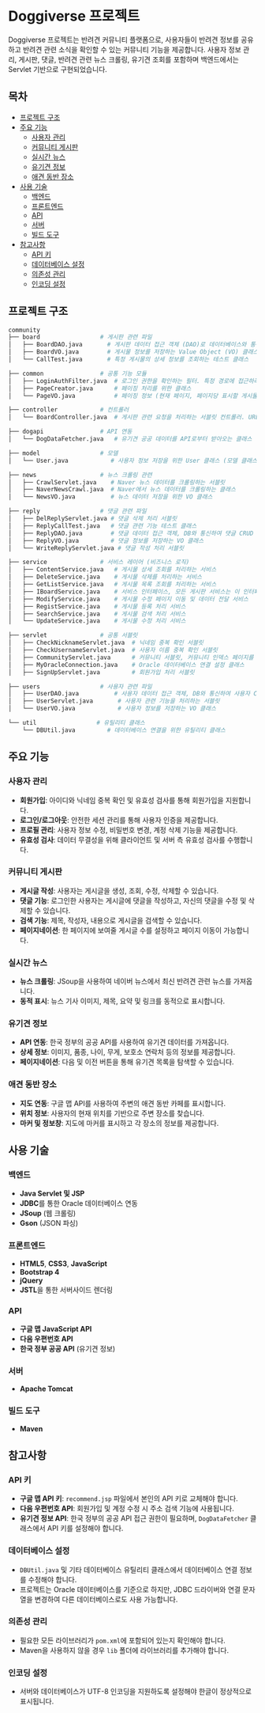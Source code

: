 # Doggiverse 프로젝트

Doggiverse 프로젝트는 반려견 커뮤니티 플랫폼으로, 사용자들이 반려견 정보를 공유하고 반려견 관련 소식을 확인할 수 있는 커뮤니티 기능을 제공합니다. 사용자 정보 관리, 게시판, 댓글, 반려견 관련 뉴스 크롤링, 유기견 조회를 포함하며 백엔드에서는 Servlet 기반으로 구현되었습니다.

## 목차

- [프로젝트 구조](#프로젝트-구조)
- [주요 기능](#주요-기능)
  - [사용자 관리](#사용자-관리)
  - [커뮤니티 게시판](#커뮤니티-게시판)
  - [실시간 뉴스](#실시간-뉴스)
  - [유기견 정보](#유기견-정보)
  - [애견 동반 장소](#애견-동반-장소)
- [사용 기술](#사용-기술)
  - [백엔드](#백엔드)
  - [프론트엔드](#프론트엔드)
  - [API](#api)
  - [서버](#서버)
  - [빌드 도구](#빌드-도구)
- [참고사항](#참고사항)
  - [API 키](#api-키)
  - [데이터베이스 설정](#데이터베이스-설정)
  - [의존성 관리](#의존성-관리)
  - [인코딩 설정](#인코딩-설정)


## 프로젝트 구조

```bash
community
├── board                 # 게시판 관련 파일
│   ├── BoardDAO.java       # 게시판 데이터 접근 객체 (DAO)로 데이터베이스와 통신하여 게시물 데이터를 처리
│   ├── BoardVO.java        # 게시물 정보를 저장하는 Value Object (VO) 클래스
│   └── CallTest.java       # 특정 게시물의 상세 정보를 조회하는 테스트 클래스

├── common                # 공통 기능 모듈
│   ├── LoginAuthFilter.java  # 로그인 권한을 확인하는 필터. 특정 경로에 접근하려면 로그인 필요
│   ├── PageCreator.java      # 페이징 처리를 위한 클래스
│   └── PageVO.java           # 페이징 정보 (현재 페이지, 페이지당 표시할 게시물 수) 저장하는 VO 클래스

├── controller            # 컨트롤러
│   └── BoardController.java  # 게시판 관련 요청을 처리하는 서블릿 컨트롤러. URL 패턴을 기반으로 각 서비스 호출

├── dogapi                # API 연동
│   └── DogDataFetcher.java   # 유기견 공공 데이터를 API로부터 받아오는 클래스

├── model                 # 모델
│   └── User.java            # 사용자 정보 저장을 위한 User 클래스 (모델 클래스)

├── news                  # 뉴스 크롤링 관련
│   ├── CrawlServlet.java    # Naver 뉴스 데이터를 크롤링하는 서블릿
│   ├── NaverNewsCrawl.java  # Naver에서 뉴스 데이터를 크롤링하는 클래스
│   └── NewsVO.java          # 뉴스 데이터 저장을 위한 VO 클래스

├── reply                 # 댓글 관련 파일
│   ├── DelReplyServlet.java # 댓글 삭제 처리 서블릿
│   ├── ReplyCallTest.java   # 댓글 관련 기능 테스트 클래스
│   ├── ReplyDAO.java        # 댓글 데이터 접근 객체, DB와 통신하여 댓글 CRUD 작업 수행
│   ├── ReplyVO.java         # 댓글 정보를 저장하는 VO 클래스
│   └── WriteReplyServlet.java # 댓글 작성 처리 서블릿

├── service               # 서비스 레이어 (비즈니스 로직)
│   ├── ContentService.java   # 게시물 상세 조회를 처리하는 서비스
│   ├── DeleteService.java    # 게시물 삭제를 처리하는 서비스
│   ├── GetListService.java   # 게시물 목록 조회를 처리하는 서비스
│   ├── IBoardService.java    # 서비스 인터페이스, 모든 게시판 서비스는 이 인터페이스를 구현
│   ├── ModifyService.java    # 게시물 수정 페이지 이동 및 데이터 전달 서비스
│   ├── RegistService.java    # 게시물 등록 처리 서비스
│   ├── SearchService.java    # 게시물 검색 처리 서비스
│   └── UpdateService.java    # 게시물 수정 처리 서비스

├── servlet               # 공통 서블릿
│   ├── CheckNicknameServlet.java  # 닉네임 중복 확인 서블릿
│   ├── CheckUsernameServlet.java  # 사용자 이름 중복 확인 서블릿
│   ├── CommunityServlet.java      # 커뮤니티 서블릿, 커뮤니티 인덱스 페이지를 위한 서블릿
│   ├── MyOracleConnection.java    # Oracle 데이터베이스 연결 설정 클래스
│   ├── SignUpServlet.java         # 회원가입 처리 서블릿

├── users                 # 사용자 관련 파일
│   ├── UserDAO.java          # 사용자 데이터 접근 객체, DB와 통신하여 사용자 CRUD 작업 수행
│   ├── UserServlet.java       # 사용자 관련 기능을 처리하는 서블릿
│   └── UserVO.java            # 사용자 정보를 저장하는 VO 클래스

└── util                 # 유틸리티 클래스
    └── DBUtil.java         # 데이터베이스 연결을 위한 유틸리티 클래스
```


## 주요 기능

### 사용자 관리

- **회원가입**: 아이디와 닉네임 중복 확인 및 유효성 검사를 통해 회원가입을 지원합니다.
- **로그인/로그아웃**: 안전한 세션 관리를 통해 사용자 인증을 제공합니다.
- **프로필 관리**: 사용자 정보 수정, 비밀번호 변경, 계정 삭제 기능을 제공합니다.
- **유효성 검사**: 데이터 무결성을 위해 클라이언트 및 서버 측 유효성 검사를 수행합니다.

### 커뮤니티 게시판

- **게시글 작성**: 사용자는 게시글을 생성, 조회, 수정, 삭제할 수 있습니다.
- **댓글 기능**: 로그인한 사용자는 게시글에 댓글을 작성하고, 자신의 댓글을 수정 및 삭제할 수 있습니다.
- **검색 기능**: 제목, 작성자, 내용으로 게시글을 검색할 수 있습니다.
- **페이지네이션**: 한 페이지에 보여줄 게시글 수를 설정하고 페이지 이동이 가능합니다.

### 실시간 뉴스

- **뉴스 크롤링**: JSoup을 사용하여 네이버 뉴스에서 최신 반려견 관련 뉴스를 가져옵니다.
- **동적 표시**: 뉴스 기사 이미지, 제목, 요약 및 링크를 동적으로 표시합니다.

### 유기견 정보

- **API 연동**: 한국 정부의 공공 API를 사용하여 유기견 데이터를 가져옵니다.
- **상세 정보**: 이미지, 품종, 나이, 무게, 보호소 연락처 등의 정보를 제공합니다.
- **페이지네이션**: 다음 및 이전 버튼을 통해 유기견 목록을 탐색할 수 있습니다.

### 애견 동반 장소

- **지도 연동**: 구글 맵 API를 사용하여 주변의 애견 동반 카페를 표시합니다.
- **위치 정보**: 사용자의 현재 위치를 기반으로 주변 장소를 찾습니다.
- **마커 및 정보창**: 지도에 마커를 표시하고 각 장소의 정보를 제공합니다.

## 사용 기술

### 백엔드

- **Java Servlet 및 JSP**
- **JDBC**를 통한 Oracle 데이터베이스 연동
- **JSoup** (웹 크롤링)
- **Gson** (JSON 파싱)

### 프론트엔드

- **HTML5**, **CSS3**, **JavaScript**
- **Bootstrap 4**
- **jQuery**
- **JSTL**을 통한 서버사이드 렌더링

### API

- **구글 맵 JavaScript API**
- **다음 우편번호 API**
- **한국 정부 공공 API** (유기견 정보)

### 서버

- **Apache Tomcat**

### 빌드 도구

- **Maven**

## 참고사항

### API 키

- **구글 맵 API 키**: `recommend.jsp` 파일에서 본인의 API 키로 교체해야 합니다.
- **다음 우편번호 API**: 회원가입 및 계정 수정 시 주소 검색 기능에 사용됩니다.
- **유기견 정보 API**: 한국 정부의 공공 API 접근 권한이 필요하며, `DogDataFetcher` 클래스에서 API 키를 설정해야 합니다.

### 데이터베이스 설정

- `DBUtil.java` 및 기타 데이터베이스 유틸리티 클래스에서 데이터베이스 연결 정보를 수정해야 합니다.
- 프로젝트는 Oracle 데이터베이스를 기준으로 하지만, JDBC 드라이버와 연결 문자열을 변경하여 다른 데이터베이스로도 사용 가능합니다.

### 의존성 관리

- 필요한 모든 라이브러리가 `pom.xml`에 포함되어 있는지 확인해야 합니다.
- Maven을 사용하지 않을 경우 `lib` 폴더에 라이브러리를 추가해야 합니다.

### 인코딩 설정

- 서버와 데이터베이스가 UTF-8 인코딩을 지원하도록 설정해야 한글이 정상적으로 표시됩니다.
